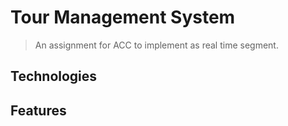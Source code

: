 # Tour Management System
> An assignment for ACC to implement as real time segment.

## Technologies

## Features